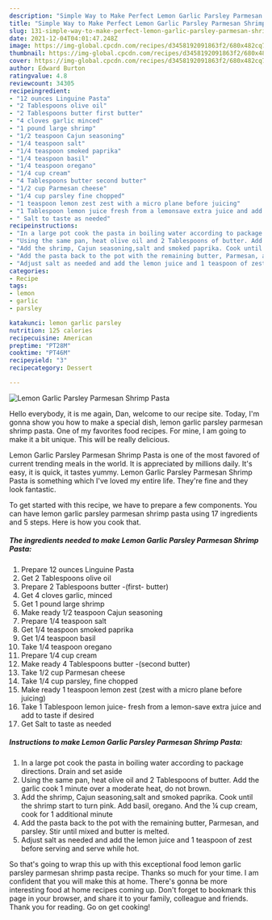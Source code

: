 ```yaml
---
description: "Simple Way to Make Perfect Lemon Garlic Parsley Parmesan Shrimp Pasta"
title: "Simple Way to Make Perfect Lemon Garlic Parsley Parmesan Shrimp Pasta"
slug: 131-simple-way-to-make-perfect-lemon-garlic-parsley-parmesan-shrimp-pasta
date: 2021-12-04T04:01:47.248Z
image: https://img-global.cpcdn.com/recipes/d3458192091863f2/680x482cq70/lemon-garlic-parsley-parmesan-shrimp-pasta-recipe-main-photo.jpg
thumbnail: https://img-global.cpcdn.com/recipes/d3458192091863f2/680x482cq70/lemon-garlic-parsley-parmesan-shrimp-pasta-recipe-main-photo.jpg
cover: https://img-global.cpcdn.com/recipes/d3458192091863f2/680x482cq70/lemon-garlic-parsley-parmesan-shrimp-pasta-recipe-main-photo.jpg
author: Edward Burton
ratingvalue: 4.8
reviewcount: 34305
recipeingredient:
- "12 ounces Linguine Pasta"
- "2 Tablespoons olive oil"
- "2 Tablespoons butter first butter"
- "4 cloves garlic minced"
- "1 pound large shrimp"
- "1/2 teaspoon Cajun seasoning"
- "1/4 teaspoon salt"
- "1/4 teaspoon smoked paprika"
- "1/4 teaspoon basil"
- "1/4 teaspoon oregano"
- "1/4 cup cream"
- "4 Tablespoons butter second butter"
- "1/2 cup Parmesan cheese"
- "1/4 cup parsley fine chopped"
- "1 teaspoon lemon zest zest with a micro plane before juicing"
- "1 Tablespoon lemon juice fresh from a lemonsave extra juice and add to taste if desired"
- " Salt to taste as needed"
recipeinstructions:
- "In a large pot cook the pasta in boiling water according to package directions. Drain and set aside"
- "Using the same pan, heat olive oil and 2 Tablespoons of butter. Add the garlic cook 1 minute over a moderate heat, do not brown."
- "Add the shrimp, Cajun seasoning,salt and smoked paprika. Cook until the shrimp start to turn pink. Add basil, oregano. And the ¼ cup cream, cook for 1 additional minute"
- "Add the pasta back to the pot with the remaining butter, Parmesan, and parsley. Stir until mixed and butter is melted."
- "Adjust salt as needed and add the lemon juice and 1 teaspoon of zest before serving and serve while hot."
categories:
- Recipe
tags:
- lemon
- garlic
- parsley

katakunci: lemon garlic parsley 
nutrition: 125 calories
recipecuisine: American
preptime: "PT28M"
cooktime: "PT46M"
recipeyield: "3"
recipecategory: Dessert

---
```



![Lemon Garlic Parsley Parmesan Shrimp Pasta](https://img-global.cpcdn.com/recipes/d3458192091863f2/680x482cq70/lemon-garlic-parsley-parmesan-shrimp-pasta-recipe-main-photo.jpg)

Hello everybody, it is me again, Dan, welcome to our recipe site. Today, I'm gonna show you how to make a special dish, lemon garlic parsley parmesan shrimp pasta. One of my favorites food recipes. For mine, I am going to make it a bit unique. This will be really delicious.

Lemon Garlic Parsley Parmesan Shrimp Pasta is one of the most favored of current trending meals in the world. It is appreciated by millions daily. It's easy, it is quick, it tastes yummy. Lemon Garlic Parsley Parmesan Shrimp Pasta is something which I've loved my entire life. They're fine and they look fantastic.




To get started with this recipe, we have to prepare a few components. You can have lemon garlic parsley parmesan shrimp pasta using 17 ingredients and 5 steps. Here is how you cook that.

<!--inarticleads1-->

##### The ingredients needed to make Lemon Garlic Parsley Parmesan Shrimp Pasta:

1. Prepare 12 ounces Linguine Pasta
1. Get 2 Tablespoons olive oil
1. Prepare 2 Tablespoons butter -(first- butter)
1. Get 4 cloves garlic, minced
1. Get 1 pound large shrimp
1. Make ready 1/2 teaspoon Cajun seasoning
1. Prepare 1/4 teaspoon salt
1. Get 1/4 teaspoon smoked paprika
1. Get 1/4 teaspoon basil
1. Take 1/4 teaspoon oregano
1. Prepare 1/4 cup cream
1. Make ready 4 Tablespoons butter -(second butter)
1. Take 1/2 cup Parmesan cheese
1. Take 1/4 cup parsley, fine chopped
1. Make ready 1 teaspoon lemon zest (zest with a micro plane before juicing)
1. Take 1 Tablespoon lemon juice- fresh from a lemon-save extra juice and add to taste if desired
1. Get  Salt to taste as needed




<!--inarticleads2-->

##### Instructions to make Lemon Garlic Parsley Parmesan Shrimp Pasta:

1. In a large pot cook the pasta in boiling water according to package directions. Drain and set aside
1. Using the same pan, heat olive oil and 2 Tablespoons of butter. Add the garlic cook 1 minute over a moderate heat, do not brown.
1. Add the shrimp, Cajun seasoning,salt and smoked paprika. Cook until the shrimp start to turn pink. Add basil, oregano. And the ¼ cup cream, cook for 1 additional minute
1. Add the pasta back to the pot with the remaining butter, Parmesan, and parsley. Stir until mixed and butter is melted.
1. Adjust salt as needed and add the lemon juice and 1 teaspoon of zest before serving and serve while hot.




So that's going to wrap this up with this exceptional food lemon garlic parsley parmesan shrimp pasta recipe. Thanks so much for your time. I am confident that you will make this at home. There's gonna be more interesting food at home recipes coming up. Don't forget to bookmark this page in your browser, and share it to your family, colleague and friends. Thank you for reading. Go on get cooking!
